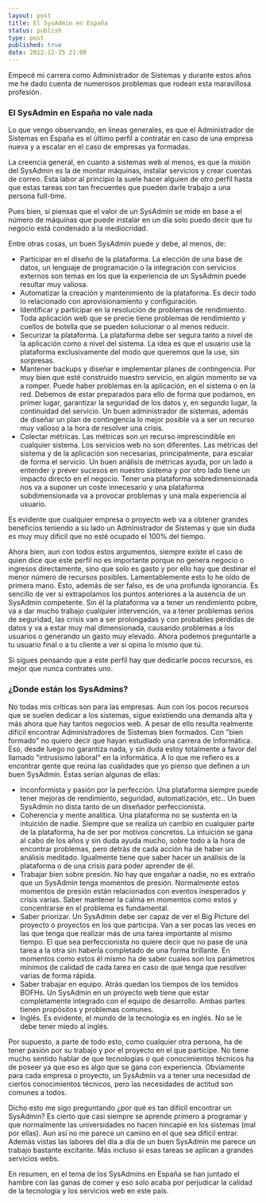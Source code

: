 ```yaml
--- 
layout: post
title: El SysAdmin en España
status: publish
type: post
published: true
date: 2012-12-25 21:00
---
```


Empecé mi carrera como Administrador de Sistemas y durante estos años me he dado cuenta de numerosos problemas que rodean esta maravillosa profesión.

### El SysAdmin en España no vale nada
Lo que vengo observando, en lineas generales, es que el Administrador de Sistemas en España es el último perfil a contratar en caso de una empresa nueva y a escalar en el caso de empresas ya formadas.

La creencia general, en cuanto a sistemas web al menos, es que la misión del SysAdmin es la de montar máquinas, instalar servicios y crear cuentas de correo.
Esta labor al principio la suele hacer alguien de otro perfil hasta que estas tareas son tan frecuentes que pueden darle trabajo a una persona full-time.

Pues bien, si piensas que el valor de un SysAdmin se mide en base a el número de máquinas que puede instalar en un día solo puedo decir que tu negocio está condenado a la mediocridad.

Entre otras cosas, un buen SysAdmin puede y debe, al menos, de:

* Participar en el diseño de la plataforma. La elección de una base de datos, un lenguaje de programación o la integración con servicios externos son temas en los que la experiencia de un SysAdmin puede resultar muy valiosa.
* Automatizar la creación y mantenimiento de la plataforma. Es decir todo lo relacionado con aprovisionamiento y configuración. 
* Identificar y participar en la resolución de problemas de rendimiento. Toda aplicación web que se precie tiene problemas de rendimiento y cuellos de botella que se pueden solucionar o al menos reducir.
* Securizar la plataforma. La plataforma debe ser segura tanto a nivel de la aplicación como a nivel del sistema. La idea es que el usuario use la plataforma exclusivamente del modo que queremos que la use, sin sorpresas.
* Mantener backups y diseñar e implementar planes de contingencia. Por muy bien que esté construido nuestro servicio, en algún momento se va a romper. Puede haber problemas en la aplicación, en el sistema o en la red. Debemos de estar preparados para ello de forma que podamos, en primer lugar, garantizar la seguridad de los datos y, en segundo lugar, la continuidad del servicio. Un buen administrador de sistemas, además de diseñar un plan de contingencia lo mejor posible va a ser un recurso muy valioso a la hora de resolver una crisis.
* Colectar métricas. Las métricas son un recurso imprescindible en cualquier sistema. Los servicios web no son diferentes. Las métricas del sistema y de la aplicación son necesarias, principalmente, para escalar de forma el servicio. Un buen análisis de métricas ayuda, por un lado a entender y prever sucesos en nuestro sistema y por otro lado tiene un impacto directo en el negocio. Tener una plataforma sobredimensionada nos va a suponer un coste innecesario y una plataforma subdimensionada va a provocar problemas y una mala experiencia al usuario.

Es evidente que cualquier empresa o proyecto web va a obtener grandes beneficios teniendo a su lado un Administrador de Sistemas y que sin duda es muy muy difícil que no esté ocupado el 100% del tiempo.

Ahora bien, aun con todos estos argumentos, siempre existe el caso de quien dice que este perfil no es importante porque no genera negocio o ingresos directamente, sino que solo es gasto y por ello hay que destinar el menor número de recursos posibles. Lamentablemente esto lo he oído de primera mano. Esto, además de ser falso, es de una profunda ignorancia. Es sencillo de ver si extrapolamos los puntos anteriores a la ausencia de un SysAdmin competente. Sin él la plataforma va a tener un rendimiento pobre, va a dar mucho trabajo cualquier intervención, va a tener problemas serios de seguridad, las crisis van a ser prolongadas y con probables pérdidas de datos y va a estar muy mal dimensionada, causando problemas a los usuarios o generando un gasto muy elevado.
Ahora podemos preguntarle a tu usuario final o a tu cliente a ver si opina lo mismo que tú.

Si sigues pensando que a este perfil hay que dedicarle pocos recursos, es mejor que nunca contrates uno.

### ¿Donde están los SysAdmins?
No todas mis críticas son para las empresas.
Aun con los pocos recursos que se suelen dedicar a los sistemas, sigue existiendo una demanda alta y más ahora que hay tantos negocios web. A pesar de ello resulta realmente difícil encontrar Administradores de Sistemas bien formados. Con "bien formado" no quiero decir que hayan estudiado una carrera de Informática. Eso, desde luego no garantiza nada, y sin duda estoy totalmente a favor del llamado "intrusismo laboral" en la informática. A lo que me refiero es a encontrar gente que reúna las cualidades que yo pienso que definen a un buen SysAdmin. Estas serían algunas de ellas:

* Inconformista y pasión por la perfección. Una plataforma siempre puede tener mejoras de rendimiento, seguridad, automatización, etc.. Un buen SysAdmin no dista tanto de un diseñador perfeccionista.
* Coherencia y mente analítica. Una plataforma no se sustenta en la intuición de nadie. Siempre que se realiza un cambio en cualquier parte de la plataforma, ha de ser por motivos concretos. La intuición se gana al cabo de los años y sin duda ayuda mucho, sobre todo a la hora de encontrar problemas, pero detrás de cada acción ha de haber un análisis meditado. Igualmente tiene que saber hacer un análisis de la plataforma o de una crisis para poder aprender de él.
* Trabajar bien sobre presión. No hay que engañar a nadie, no es extraño que un SysAdmin tenga momentos de presión. Normalmente estos momentos de presión están relacionados con eventos inesperados y crisis varias. Saber mantener la calma en momentos como estos y concentrarse en el problema es fundamental.
* Saber priorizar. Un SysAdmin debe ser capaz de ver el Big Picture del proyecto o proyectos en los que participa. Van a ser pocas las veces en las que tenga que realizar más de una tarea importante al mismo tiempo. El que sea perfeccionista no quiere decir que no pase de una tarea a la otra sin haberla completado de una forma brillante. En momentos como estos él mismo ha de saber cuales son los parámetros mínimos de calidad de cada tarea en caso de que tenga que resolver varias de forma rápida.
* Saber trabajar en equipo. Atrás quedan los tiempos de los temidos BOFHs. Un SysAdmin en un proyecto web tiene que estar completamente integrado con el equipo de desarrollo. Ambas partes tienen propósitos y problemas comunes.
* Inglés. Es evidente, el mundo de la tecnología es en inglés. No se le debe tener miedo al inglés.

Por supuesto, a parte de todo esto, como cualquier otra persona, ha de tener pasión por su trabajo y por el proyecto en el que participe. No tiene mucho sentido hablar de que tecnologías o qué conocimientos técnicos ha de poseer ya que eso es algo que se gana con experiencia. Obviamente para cada empresa o proyecto, un SysAdmin va a tener una necesidad de ciertos conocimientos técnicos, pero las necesidades de actitud son comunes a todos.

Dicho esto me sigo preguntando ¿por qué es tan difícil encontrar un SysAdmin?
Es cierto que casi siempre se aprende primero a programar y que normalmente las universidades no hacen hincapié en los sistemas (mal por ellas). Aun así no me parece un camino en el que sea difícil entrar. Además vistas las labores del día a día de un buen SysAdmin me parece un trabajo bastante excitante. Más incluso si esas tareas se aplican a grandes servicios webs.


En resumen, en el tema de los SysAdmins en España se han juntado el hambre con las ganas de comer y eso solo acaba por perjudicar la calidad de la tecnología y los servicios web en este país.

